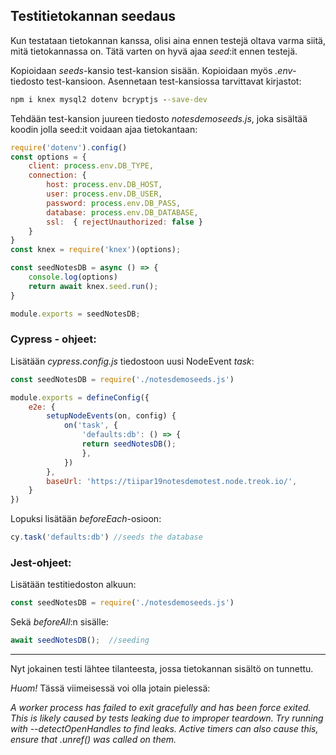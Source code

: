 ## Testitietokannan seedaus

Kun testataan tietokannan kanssa, olisi aina ennen testejä oltava varma siitä, mitä tietokannassa on. Tätä varten on hyvä ajaa *seed*:it ennen testejä.

Kopioidaan *seeds*-kansio test-kansion sisään. Kopioidaan myös *.env*-tiedosto test-kansioon. Asennetaan test-kansiossa tarvittavat kirjastot:

```cmd
npm i knex mysql2 dotenv bcryptjs --save-dev
```

Tehdään test-kansion juureen tiedosto *notesdemoseeds.js*, joka sisältää koodin jolla seed:it voidaan ajaa tietokantaan:

```js
require('dotenv').config()
const options = {
    client: process.env.DB_TYPE,
    connection: {
        host: process.env.DB_HOST,
        user: process.env.DB_USER,
        password: process.env.DB_PASS,
        database: process.env.DB_DATABASE,
        ssl:  { rejectUnauthorized: false }
    }
}
const knex = require('knex')(options);

const seedNotesDB = async () => {
    console.log(options)
    return await knex.seed.run();
}

module.exports = seedNotesDB;
```

### Cypress - ohjeet:

Lisätään *cypress.config.js* tiedostoon uusi NodeEvent *task*:

```js
const seedNotesDB = require('./notesdemoseeds.js')

module.exports = defineConfig({
    e2e: {
        setupNodeEvents(on, config) {
            on('task', {
                'defaults:db': () => {
                return seedNotesDB();
                },
            })
        },
        baseUrl: 'https://tiipar19notesdemotest.node.treok.io/',
    }
})
```
Lopuksi lisätään *beforeEach*-osioon:

```js
cy.task('defaults:db') //seeds the database
```

### Jest-ohjeet:

Lisätään testitiedoston alkuun:

```js
const seedNotesDB = require('./notesdemoseeds.js')
```

Sekä *beforeAll*:n sisälle:

```js
await seedNotesDB();  //seeding
```

---

Nyt jokainen testi lähtee tilanteesta, jossa tietokannan sisältö on tunnettu.

*Huom!* Tässä viimeisessä voi olla jotain pielessä:

*A worker process has failed to exit gracefully and has been force exited. This is likely caused by tests leaking due to improper teardown. Try running with --detectOpenHandles to find leaks. Active timers can also cause this, ensure that .unref() was called on them.*